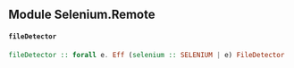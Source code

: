 ## Module Selenium.Remote

#### `fileDetector`

``` purescript
fileDetector :: forall e. Eff (selenium :: SELENIUM | e) FileDetector
```


